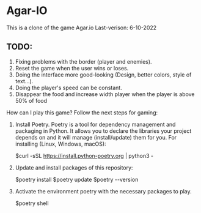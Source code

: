 # Agar-IO
This is a clone of the game Agar.io
Last-verison: 6-10-2022
## TODO:
   1. Fixing problems with the border (player and enemies).
   2. Reset the game when the user wins or loses.
   3. Doing the interface more good-looking (Design, better colors, style of text...).
   4. Doing the player's speed can be constant.
   5. Disappear the food and increase width player when the player is above 50% of food

How can I play this game? 
Follow the next steps for gaming:
1. Install Poetry. Poetry is a tool for dependency management and packaging in Python. It allows you to declare the libraries your project depends on and it will manage (install/update) them for you. 
For installing (Linux, Windows, macOS): 

   $curl -sSL https://install.python-poetry.org | python3 -

2. Update and install packages of this repository:

   $poetry install
   $poetry update
   $poetry --version 

3. Activate the environment poetry with the necessary packages to play. 

   $poetry shell 
